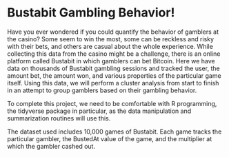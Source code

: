# Bustabit Gambling Behavior!

Have you ever wondered if you could quantify the behavior of gamblers at the casino? Some seem to win the most, some can be reckless and risky with their bets, and others are casual about the whole experience. While collecting this data from the casino might be a challenge, there is an online platform called Bustabit in which gamblers can bet Bitcoin. Here we have data on thousands of Bustabit gambling sessions and tracked the user, the amount bet, the amount won, and various properties of the particular game itself. Using this data, we will perform a cluster analysis from start to finish in an attempt to group gamblers based on their gambling behavior.

To complete this project, we need to be comfortable with R programming, the tidyverse package in particular, as the data manipulation and summarization routines will use this.

The dataset used includes 10,000 games of Bustabit. Each game tracks the particular gambler, the BustedAt value of the game, and the multiplier at which the gambler cashed out.
